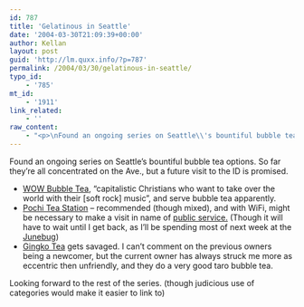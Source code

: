 ```yaml
---
id: 787
title: 'Gelatinous in Seattle'
date: '2004-03-30T21:09:39+00:00'
author: Kellan
layout: post
guid: 'http://lm.quxx.info/?p=787'
permalink: /2004/03/30/gelatinous-in-seattle/
typo_id:
    - '785'
mt_id:
    - '1911'
link_related:
    - ''
raw_content:
    - "<p>\nFound an ongoing series on Seattle\\'s bountiful bubble tea options.  So far they\\'re all concentrated on the Ave., but a future visit to the ID is promised.\n</p>\n<p>\n<ul>\n<li><a href=\\\"http://www.students.washington.edu/mlm3/archives/2004_03.html#000064\\\">WOW Bubble Tea</a>, \\\"capitalistic Christians who want to take over the world with their [soft rock] music\\\", and serve bubble tea apparently.</li>\n<li><a href=\\\"http://www.students.washington.edu/mlm3/archives/2004_03.html#000063\\\">Pochi Tea Station</a> - recommended (though mixed), and with WiFi, might be necessary to make a visit in name of <a href=\\\"http://seattle.wifimug.org\\\">public service.</a> (Though it will have to wait until I get back, as I\\'ll be spending most of next week at the <a href=\\\"http://laughingmeme.org/archives/001368.html#001368\\\">Junebug</a>)</li>\n<li><a href=\\\"http://www.students.washington.edu/mlm3/archives/2004_03.html#000060\\\">Gingko Tea</a> gets savaged.  I can\\'t comment on the previous owners being a newcomer, but the current owner has always struck me more as eccentric then unfriendly, and they do a very good taro bubble tea.</li>\n</ul>\n</p>\n<p>\nLooking forward to the rest of the series. (though judicious use of categories would make it easier to link to)\n</p>"
---
```


Found an ongoing series on Seattle’s bountiful bubble tea options. So far they’re all concentrated on the Ave., but a future visit to the ID is promised.

- [WOW Bubble Tea](http://www.students.washington.edu/mlm3/archives/2004_03.html#000064), “capitalistic Christians who want to take over the world with their \[soft rock\] music”, and serve bubble tea apparently.
- [Pochi Tea Station](http://www.students.washington.edu/mlm3/archives/2004_03.html#000063) – recommended (though mixed), and with WiFi, might be necessary to make a visit in name of [public service.](http://seattle.wifimug.org) (Though it will have to wait until I get back, as I’ll be spending most of next week at the [Junebug](http://laughingmeme.org/archives/001368.html#001368))
- [Gingko Tea](http://www.students.washington.edu/mlm3/archives/2004_03.html#000060) gets savaged. I can’t comment on the previous owners being a newcomer, but the current owner has always struck me more as eccentric then unfriendly, and they do a very good taro bubble tea.

Looking forward to the rest of the series. (though judicious use of categories would make it easier to link to)